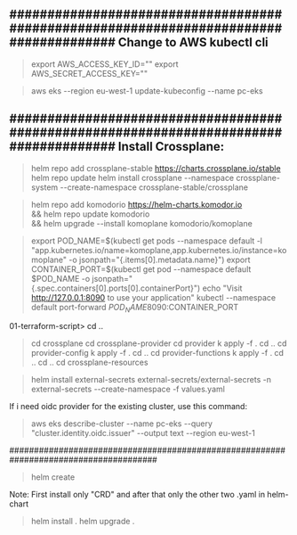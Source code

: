 ######################################################################################
Change to AWS kubectl cli
--------------------------
> export AWS_ACCESS_KEY_ID=""
> export AWS_SECRET_ACCESS_KEY=""

> aws eks --region eu-west-1 update-kubeconfig --name pc-eks

######################################################################################
Install Crossplane:
-----------------
> helm repo add crossplane-stable https://charts.crossplane.io/stable
> helm repo update
> helm install crossplane --namespace crossplane-system --create-namespace crossplane-stable/crossplane

> helm repo add komodorio https://helm-charts.komodor.io \
  && helm repo update komodorio \
  && helm upgrade --install komoplane komodorio/komoplane
  
> export POD_NAME=$(kubectl get pods --namespace default -l "app.kubernetes.io/name=komoplane,app.kubernetes.io/instance=komoplane" -o jsonpath="{.items[0].metadata.name}")
> export CONTAINER_PORT=$(kubectl get pod --namespace default $POD_NAME -o jsonpath="{.spec.containers[0].ports[0].containerPort}")
> echo "Visit http://127.0.0.1:8090 to use your application"
> kubectl --namespace default port-forward $POD_NAME 8090:$CONTAINER_PORT

01-terraform-script> cd ..
> cd crossplane
> cd crossplane-provider
> cd provider
> k apply -f .
> cd ..
> cd provider-config
> k apply -f .
> cd ..
> cd provider-functions
> k apply -f .
> cd ..
> cd ..
> cd crossplane-resources

> helm install external-secrets external-secrets/external-secrets -n external-secrets --create-namespace  -f values.yaml

If i need oidc provider for the existing cluster, use this command:
> aws eks describe-cluster --name pc-eks --query "cluster.identity.oidc.issuer" --output text --region eu-west-1

######################################################################################
> helm create <helm chart name> <name>

Note: First install only "CRD" and after that only the other two .yaml in helm-chart

> helm install <helm chart name> . 
> helm upgrade <helm chart name> .